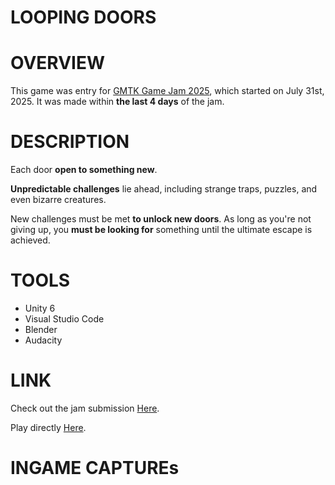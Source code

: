 # LOOPING DOORS
# OVERVIEW
This game was entry for [GMTK Game Jam 2025](https://itch.io/jam/gmtk-2025), which started on July 31st, 2025. It was made within **the last 4 days** of the jam.

# DESCRIPTION
Each door **open to something new**.

__Unpredictable challenges__ lie ahead, including strange traps, puzzles, and even bizarre creatures.

New challenges must be met __to unlock new doors__. As long as you're not giving up, you **must be looking for** something until the ultimate escape is achieved.
# TOOLS
- Unity 6
- Visual Studio Code
- Blender
- Audacity
# LINK
Check out the jam submission [Here](https://itch.io/jam/gmtk-2025/rate/3780267).

Play directly [Here](https://fuoken.itch.io/looping-doors).
# INGAME CAPTUREs
